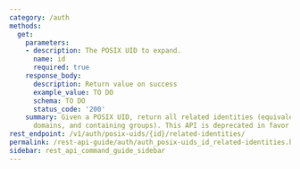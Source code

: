 ```yaml
---
category: /auth
methods:
  get:
    parameters:
    - description: The POSIX UID to expand.
      name: id
      required: true
    response_body:
      description: Return value on success
      example_value: TO DO
      schema: TO DO
      status_code: '200'
    summary: Given a POSIX UID, return all related identities (equivalents in other
      domains, and containing groups). This API is deprecated in favor of /v1/identity/expand
rest_endpoint: /v1/auth/posix-uids/{id}/related-identities/
permalink: /rest-api-guide/auth/auth_posix-uids_id_related-identities.html
sidebar: rest_api_command_guide_sidebar
---
```

